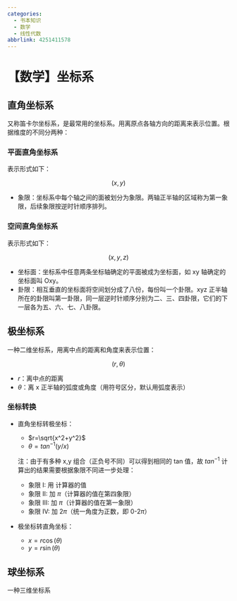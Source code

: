 ```yaml
---
categories:
  - 书本知识
  - 数学
  - 线性代数
abbrlink: 4251411578
---
```

# 【数学】坐标系

## 直角坐标系

又称笛卡尔坐标系，是最常用的坐标系。用离原点各轴方向的距离来表示位置。根据维度的不同分两种：

### 平面直角坐标系

表示形式如下：

$$(x,y)$$

- 象限：坐标系中每个轴之间的面被划分为象限。两轴正半轴的区域称为第一象限，后续象限按逆时针顺序排列。

### 空间直角坐标系

表示形式如下：

$$(x,y,z)$$

- 坐标面：坐标系中任意两条坐标轴确定的平面被成为坐标面，如 xy 轴确定的坐标面叫 Oxy。
- 卦限：相互垂直的坐标面将空间划分成了八份，每份叫一个卦限。xyz 正半轴所在的卦限叫第一卦限，同一层逆时针顺序分别为二、三、四卦限，它们的下一层各为五、六、七、八卦限。

## 极坐标系

一种二维坐标系，用离中点的距离和角度来表示位置：

$$(r,\theta)$$

- $r$：离中点的距离
- $\theta$：离 x 正半轴的弧度或角度（用符号区分，默认用弧度表示）

### 坐标转换

- 直角坐标转极坐标：

  - $r=\sqrt{x^2+y^2}$
  - $\theta=tan^{-1}(y/x)$

  注：由于有多种 x,y 组合（正负号不同）可以得到相同的 tan 值，故 $tan^{-1}$ 计算出的结果需要根据象限不同进一步处理：

  - 象限 I: 用 计算器的值
  - 象限 II: 加 $\pi$（计算器的值在第四象限）
  - 象限 III: 加 $\pi$（计算器的值在第一象限）
  - 象限 IV: 加 $2\pi$（统一角度为正数，即 0-$2\pi$）

- 极坐标转直角坐标：

  - $x = r\cos(\theta)$
  - $y = r\sin(\theta)$

## 球坐标系

一种三维坐标系
